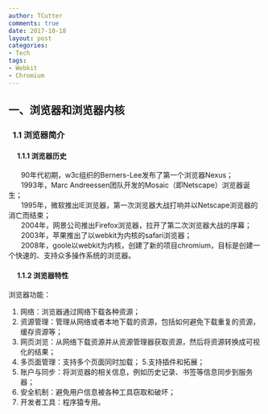 ```yaml
---
author: TCutter
comments: true
date: 2017-10-18
layout: post
categories:
- Tech
tags:
- Webkit
- Chromium
---
```


## 一、浏览器和浏览器内核
### &#8194;1.1 浏览器简介
#### &#8194;&#8194; 1.1.1 浏览器历史
&#8194;&#8194;&#8194; 90年代初期，w3c组织的Berners-Lee发布了第一个浏览器Nexus；<br />
&#8194;&#8194;&#8194; 1993年，Marc Andreessen团队开发的Mosaic（即Netscape）浏览器诞生；<br />
&#8194;&#8194;&#8194; 1995年，微软推出IE浏览器，第一次浏览器大战打响并以Netscape浏览器的消亡而结束；<br />
&#8194;&#8194;&#8194; 2004年，网景公司推出Firefox浏览器，拉开了第二次浏览器大战的序幕；<br />
&#8194;&#8194;&#8194; 2003年，苹果推出了以webkit为内核的safari浏览器；<br />
&#8194;&#8194;&#8194; 2008年，goole以webkit为内核，创建了新的项目chromium，目标是创建一个快速的、支持众多操作系统的浏览器。

#### &#8194;&#8194; 1.1.2 浏览器特性
浏览器功能：
1. 网络：浏览器通过网络下载各种资源；
2. 资源管理：管理从网络或者本地下载的资源，包括如何避免下载重复的资源，缓存资源等；
3. 网页浏览：从网络下载资源并从资源管理器获取资源，然后将资源转换成可视化的结果；
4. 多页面管理：支持多个页面同时加载；
5.支持插件和拓展；
6. 账户与同步：将浏览器的相关信息，例如历史记录、书签等信息同步到服务器；
7. 安全机制：避免用户信息被各种工具窃取和破坏；
8. 开发者工具：程序猿专用。




